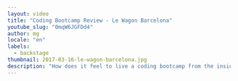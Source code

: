 ```yaml
---
layout: video
title: "Coding Bootcamp Review - Le Wagon Barcelona"
youtube_slug: "0mqW6JGFDd4"
author: mg
locale: "en"
labels:
  - backstage
thumbnail: 2017-03-16-le-wagon-barcelona.jpg
description: "How does it feel to live a coding bootcamp from the inside? Check the reviews of our students at Le Wagon Barcelona. Opinions from students from all over the world with no previous knowledge on coding and very different backgrounds with one single goal: learn to code and change theirs lives. Real stories from real changemakers!"
---
```

